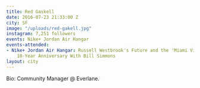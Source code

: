 ```yaml
---
title: Red Gaskell
date: 2016-07-23 21:33:00 Z
city: SF
image: "/uploads/red-gakell.jpg"
instagram: 7,251 followers
events: Nike+ Jordan Air Hangar
events-attended:
- Nike+ Jordan Air Hangar: Russell Westbrook's Future and the 'Miami Vice' Movie's
    10-Year Anniversary With Bill Simmons
layout: city
---
```


Bio: Community Manager @ Everlane. 